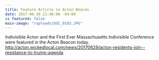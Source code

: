 ```yaml
---
title: Feature Article in Acton Beacon
date: 2017-06-30 21:46:00 -04:00
is featured: false
main-image: "/uploads/DSC_0103.JPG"
---
```


Indivisible Acton and the First Ever Massachusetts Indivisible Conference were featured in the Acton Beacon today.
http://acton.wickedlocal.com/news/20170629/acton-residents-join--resistance-to-trump-agenda